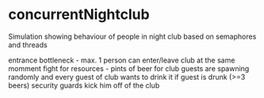 # concurrentNightclub
Simulation showing behaviour of people in night club based on semaphores and threads

entrance bottleneck - max. 1 person can enter/leave club at the same momment
fight for resources - pints of beer for club guests are spawning randomly and every guest of club wants to drink it
if guest is drunk (>=3 beers) security guards kick him off of the club
